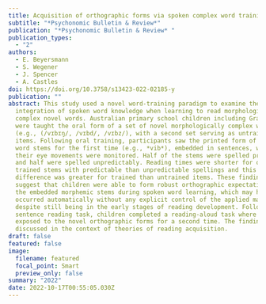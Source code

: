 ```yaml
---
title: Acquisition of orthographic forms via spoken complex word training
subtitle: "*Psychonomic Bulletin & Review*"
publication: "*Psychonomic Bulletin & Review* "
publication_types:
  - "2"
authors:
  - E. Beyersmann
  - S. Wegener
  - J. Spencer
  - A. Castles
doi: https://doi.org/10.3758/s13423-022-02185-y
publication: ""
abstract: This study used a novel word-training paradigm to examine the
  integration of spoken word knowledge when learning to read morphologically
  complex novel words. Australian primary school children including Grades 3–5
  were taught the oral form of a set of novel morphologically complex words
  (e.g., (/vɪbɪŋ/, /vɪbd/, /vɪbz/), with a second set serving as untrained
  items. Following oral training, participants saw the printed form of the novel
  word stems for the first time (e.g., *vib*), embedded in sentences, while
  their eye movements were monitored. Half of the stems were spelled predictably
  and half were spelled unpredictably. Reading times were shorter for orally
  trained stems with predictable than unpredictable spellings and this
  difference was greater for trained than untrained items. These findings
  suggest that children were able to form robust orthographic expectations of
  the embedded morphemic stems during spoken word learning, which may have
  occurred automatically without any explicit control of the applied mappings,
  despite still being in the early stages of reading development. Following the
  sentence reading task, children completed a reading-aloud task where they were
  exposed to the novel orthographic forms for a second time. The findings are
  discussed in the context of theories of reading acquisition.
draft: false
featured: false
image:
  filename: featured
  focal_point: Smart
  preview_only: false
summary: "2022"
date: 2022-10-17T00:55:05.030Z
---
```

